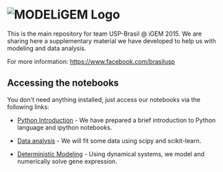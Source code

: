 ![MODELiGEM Logo](https://raw.githubusercontent.com/thmosqueiro/modeligem/master/extras/MODELIGEMlogo.jpg)
===========

This is the main repository for team USP-Brasil @ iGEM 2015. We are
sharing here a supplementary material we have developed to help us with
modeling and data analysis.

For more information:
https://www.facebook.com/brasilusp


Accessing the notebooks
-----

You don't need anything installed, just access our notebooks via the
following links:

* [Python Introduction](http://nbviewer.ipython.org/github/thmosqueiro/modeligem/blob/master/notebooks/Python_Intro.ipynb) - We have prepared a brief introduction to Python language and ipython notebooks.

* [Data analysis]() - We will fit some data using scipy and scikit-learn.

* [Deterministic Modeling](http://nbviewer.ipython.org/github/thmosqueiro/modeligem/blob/master/notebooks/Deterministic_Modeling_Repressilator.ipynb) - Using dynamical systems, we model and numerically solve gene expression.